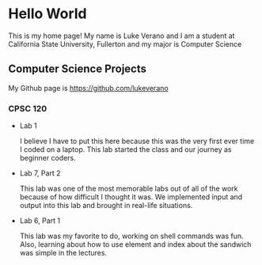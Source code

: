 # Hello World

This is my home page! My name is Luke Verano and I am a student at California State University, Fullerton and my major is Computer Science

## Computer Science Projects

My Github page is https://github.com/lukeverano

### CPSC 120

* Lab 1
  
  I believe I have to put this here because this was the very first ever time I coded on a laptop. This lab started the class and our journey as beginner coders.

* Lab 7, Part 2
  
  This lab was one of the most memorable labs out of all of the work because of how difficult I thought it was. We implemented input and output into this lab and brought in real-life situations.

* Lab 6, Part 1
  
  This lab was my favorite to do, working on shell commands was fun. Also, learning about how to use element and index about the sandwich was simple in the lectures.
